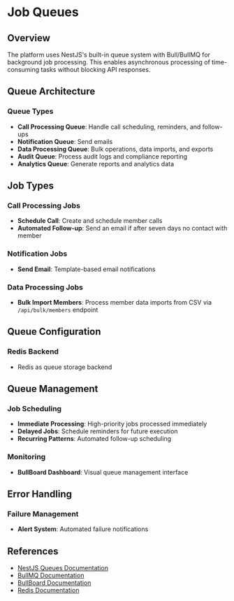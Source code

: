 # Job Queues

## Overview

The platform uses NestJS's built-in queue system with Bull/BullMQ for background job processing. This enables asynchronous processing of time-consuming tasks without blocking API responses.

## Queue Architecture

### Queue Types

- **Call Processing Queue**: Handle call scheduling, reminders, and follow-ups
- **Notification Queue**: Send emails
- **Data Processing Queue**: Bulk operations, data imports, and exports
- **Audit Queue**: Process audit logs and compliance reporting
- **Analytics Queue**: Generate reports and analytics data

## Job Types

### Call Processing Jobs

- **Schedule Call**: Create and schedule member calls
- **Automated Follow-up**: Send an email if after seven days no contact with member

### Notification Jobs

- **Send Email**: Template-based email notifications

### Data Processing Jobs

- **Bulk Import Members**: Process member data imports from CSV via `/api/bulk/members` endpoint

## Queue Configuration

### Redis Backend

- Redis as queue storage backend

## Queue Management

### Job Scheduling

- **Immediate Processing**: High-priority jobs processed immediately
- **Delayed Jobs**: Schedule reminders for future execution
- **Recurring Patterns**: Automated follow-up scheduling

### Monitoring

- **BullBoard Dashboard**: Visual queue management interface

## Error Handling

### Failure Management

- **Alert System**: Automated failure notifications

## References

- [NestJS Queues Documentation](https://docs.nestjs.com/techniques/queues)
- [BullMQ Documentation](https://docs.bullmq.io/)
- [BullBoard Documentation](https://github.com/felixmosh/bull-board)
- [Redis Documentation](https://redis.io/documentation)
